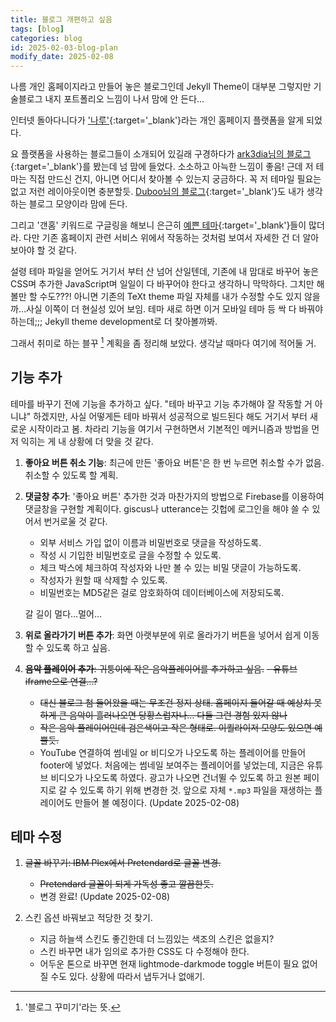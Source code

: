 ```yaml
---
title: 블로그 개편하고 싶음
tags: [blog]
categories: blog
id: 2025-02-03-blog-plan
modify_date: 2025-02-08
---
```


나름 개인 홈페이지라고 만들어 놓은 블로그인데 Jekyll Theme이 대부분 그렇지만 기술블로그 내지 포트폴리오 느낌이 나서 맘에 안 든다… <!--more-->

인터넷 돌아다니다가 ['나루'](https://naru.pub/){:target='_blank'}라는 개인 홈페이지 플랫폼을 알게 되었다.

요 플랫폼을 사용하는 블로그들이 소개되어 있길래 구경하다가 [ark3dia님의 블로그](https://kettle-vst.naru.pub/){:target='_blank'}를 봤는데 넘 맘에 들었다.
 소소하고 아늑한 느낌이 좋음! 근데 저 테마는 직접 만드신 건지, 아니면 어디서 찾아볼 수 있는지 궁금하다. 꼭 저 테마일 필요는 없고 저런 레이아웃이면 충분할듯. [Duboo님의 블로그](https://duboo.naru.pub/){:target='_blank'}도
 내가 생각하는 블로그 모양이라 맘에 든다. 

그리고 '갠홈' 키워드로 구글링을 해보니 은근히 [예쁜 테마](https://design-hyunmission.web.app/posting/xB1FLqZ6byKpPeg9szbI){:target='_blank'}들이 많더라. 다만 기존 홈페이지 관련 서비스 위에서 작동하는 것처럼 보여서 자세한 건 더 알아보아야 할 것 같다.

설령 테마 파일을 얻어도 거기서 부터 산 넘어 산일텐데, 기존에 내 맘대로 바꾸어 놓은
 CSS며 추가한 JavaScript며 일일이 다 바꾸어야 한다고 생각하니 막막하다. 그치만 해볼만 할 수도???! 아니면 기존의 TeXt theme 파일 자체를 내가 수정할 수도 있지 않을까…사실 이쪽이 더 현실성 있어 보임. 
 테마 새로 하면 이거 모바일 테마 등 싹 다 바꿔야 하는데;;; Jekyll theme development로 더 찾아볼까봐.

그래서 취미로 하는 블꾸 [^1] 계획을 좀 정리해 보았다. 생각날 때마다 여기에 적어둘 거.

## 기능 추가
테마를 바꾸기 전에 기능을 추가하고 싶다. "테마 바꾸고 기능 추가해야 잘 작동할 거 아니냐" 하겠지만, 사실 어떻게든 테마 바꿔서 성공적으로 빌드된다 해도 거기서 부터 새로운 시작이라고 봄.
차라리 기능을 여기서 구현하면서 기본적인 메커니즘과 방법을 먼저 익히는 게 내 상황에 더 맞을 것 같다.

1. **좋아요 버튼 취소 기능**: 최근에 만든 '좋아요 버튼'은 한 번 누르면 취소할 수가 없음. 취소할 수 있도록 할 계획.  

2. **댓글창 추가**: '좋아요 버튼' 추가한 것과 마찬가지의 방법으로 Firebase를 이용하여 댓글창을 구현할 계획이다. giscus나 utterance는 깃헙에 로그인을 해야 쓸 수 있어서 번거로울 것 같다.
    - 외부 서비스 가입 없이 이름과 비밀번호로 댓글을 작성하도록.
    - 작성 시 기입한 비밀번호로 글을 수정할 수 있도록.
    - 체크 박스에 체크하여 작성자와 나만 볼 수 있는 비밀 댓글이 가능하도록.
    - 작성자가 원할 때 삭제할 수 있도록.
    - 비밀번호는 MD5같은 걸로 암호화하여 데이터베이스에 저장되도록.

    갈 길이 멀다…멀어…

3. **위로 올라가기 버튼 추가**: 화면 아랫부분에 위로 올라가기 버튼을 넣어서 쉽게 이동할 수 있도록 하고 싶음.

4. ~~**음악 플레이어 추가**: 귀퉁이에 작은 음악플레이어를 추가하고 싶음.~~ 
    ~~- 유튜브 iframe으로 연결…?~~
    - ~~대신 블로그 첨 들어왔을 때는 무조건 정지 상태. 홈페이지 들어갈 때 예상치 못하게 큰 음악이 흘러나오면 당황스럽자나… 다들 그런 경험 있지 않나~~
    - ~~작은 음악 플레이어인데 검은색이고 작은 형태로. 이퀄라이저 모양도 있으면 예쁠듯.~~
    - YouTube 연결하여 썸네일 or 비디오가 나오도록 하는 플레이어를 만들어 footer에 넣었다. 처음에는 썸네일 보여주는 플레이어를 넣었는데, 지금은 유튜브 비디오가 나오도록 하였다. 광고가 나오면 건너뛸 수 있도록 하고 원본 페이지로 갈 수 있도록 하기 위해 변경한 것. 앞으로 자체 `*.mp3` 파일을 재생하는 플레이어도 만들어 볼 예정이다. (Update 2025-02-08)


## 테마 수정

1. ~~글꼴 바꾸기: IBM Plex에서 Pretendard로 글꼴 변경.~~
    - ~~Pretendard 글꼴이 되게 가독성 좋고 깔끔한듯.~~
    - 변경 완료! (Update 2025-02-08)

2. 스킨 옵션 바꿔보고 적당한 것 찾기.
    - 지금 하늘색 스킨도 좋긴한데 더 느낌있는 색조의 스킨은 없을지?
    - 스킨 바꾸면 내가 임의로 추가한 CSS도 다 수정해야 한다.
    - 어두운 톤으로 바꾸면 현재 lightmode-darkmode toggle 버튼이 필요 없어질 수도 있다. 상황에 따라서 냅두거나 없애기.

[^1]: '블로그 꾸미기'라는 뜻.